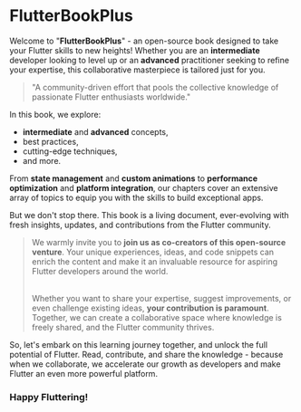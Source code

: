# FlutterBookPlus

Welcome to "**FlutterBookPlus**" - an open-source book designed to take your Flutter skills to new heights! Whether you are an **intermediate** developer looking to level up or an **advanced** practitioner seeking to refine your expertise, this collaborative masterpiece is tailored just for you.

> "A community-driven effort that pools the collective knowledge of passionate Flutter enthusiasts worldwide."

In this book, we explore:

* **intermediate** and **advanced** concepts,
* best practices,&#x20;
* cutting-edge techniques,
* and more.

From **state management** and **custom animations** to **performance optimization** and **platform integration**, our chapters cover an extensive array of topics to equip you with the skills to build exceptional apps.

But we don't stop there. This book is a living document, ever-evolving with fresh insights, updates, and contributions from the Flutter community.&#x20;

> We warmly invite you to **join us as co-creators of this open-source venture**. Your unique experiences, ideas, and code snippets can enrich the content and make it an invaluable resource for aspiring Flutter developers around the world.
>
> \
> Whether you want to share your expertise, suggest improvements, or even challenge existing ideas, **your contribution is paramount**. Together, we can create a collaborative space where knowledge is freely shared, and the Flutter community thrives.

So, let's embark on this learning journey together, and unlock the full potential of Flutter. Read, contribute, and share the knowledge - because when we collaborate, we accelerate our growth as developers and make Flutter an even more powerful platform.

### Happy Fluttering!
